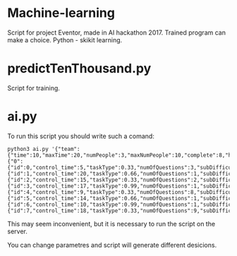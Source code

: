 # Machine-learning
Script for project Eventor, made in AI hackathon 2017. Trained program can make a choice. Python - skikit learning.

# predictTenThousand.py
Script for training.

# ai.py
To run this script you should write such a comand:


``` 
python3 ai.py '{"team":{"time":10,"maxTime":20,"numPeople":3,"maxNumPeople":10,"complete":8,"hintsUsed":0,"allHints":10},"tasks":{"0":{"id":0,"control_time":5,"taskType":0.33,"numOfQuestions":3,"subDifficult":1},"1":{"id":1,"control_time":20,"taskType":0.66,"numOfQuestions":1,"subDifficult":8},"2":{"id":2,"control_time":15,"taskType":0.33,"numOfQuestions":2,"subDifficult":3},"3":{"id":3,"control_time":17,"taskType":0.99,"numOfQuestions":1,"subDifficult":6},"4":{"id":4,"control_time":9,"taskType":0.33,"numOfQuestions":8,"subDifficult":3},"5":{"id":5,"control_time":14,"taskType":0.66,"numOfQuestions":1,"subDifficult":7},"6":{"id":6,"control_time":10,"taskType":0.99,"numOfQuestions":1,"subDifficult":1},"7":{"id":7,"control_time":18,"taskType":0.33,"numOfQuestions":9,"subDifficult":9}}}'

```

This may seem inconvenient, but it is necessary to run the script on the server.

You can change parametres and script will generate different desicions.
